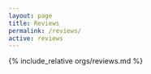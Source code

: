 ```yaml
---
layout: page
title: Reviews
permalink: /reviews/
active: reviews
---
```


{% include_relative orgs/reviews.md %}

